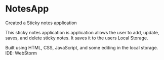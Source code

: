# NotesApp
Created a Sticky notes application

This sticky notes application is application allows the user to add, update, saves, and delete sticky notes. It saves it to the users Local Storage. 

Built using HTML, CSS, JavaScript, and some editing in the local storage. IDE: WebStorm

